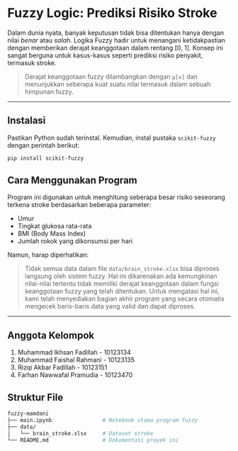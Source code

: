# Fuzzy Logic: Prediksi Risiko Stroke

Dalam dunia nyata, banyak keputusan tidak bisa ditentukan hanya dengan nilai *benar* atau *salah*. Logika Fuzzy hadir untuk menangani ketidakpastian dengan memberikan derajat keanggotaan dalam rentang [0, 1]. Konsep ini sangat berguna untuk kasus-kasus seperti prediksi risiko penyakit, termasuk stroke.

> Derajat keanggotaan fuzzy dilambangkan dengan `μ[x]` dan menunjukkan seberapa kuat suatu nilai termasuk dalam sebuah himpunan fuzzy.
---

## Instalasi

Pastikan Python sudah terinstal. Kemudian, instal pustaka `scikit-fuzzy` dengan perintah berikut:

```bash
pip install scikit-fuzzy
```

## Cara Menggunakan Program
Program ini digunakan untuk menghitung seberapa besar risiko seseorang terkena stroke berdasarkan beberapa parameter:
- Umur
- Tingkat glukosa rata-rata
- BMI (Body Mass Index)
- Jumlah rokok yang dikonsumsi per hari

Namun, harap diperhatikan:  
>Tidak semua data dalam file `data/brain_stroke.xlsx` bisa diproses langsung oleh sistem fuzzy.
Hal ini dikarenakan ada kemungkinan nilai-nilai tertentu tidak memiliki derajat keanggotaan dalam fungsi keanggotaan fuzzy yang telah ditentukan.
Untuk mengatasi hal ini, kami telah menyediakan bagian akhir program yang secara otomatis mengecek baris-baris data yang valid dan dapat diproses.
---

## Anggota Kelompok
1. Muhammad Ikhsan Fadillah - 10123134
2. Muhammad Faishal Rahmani - 10123135
3. Rizqi Akbar Fadillah - 10123151
4. Farhan Nawwafal Pramudia - 10123470

## Struktur File
```bash
fuzzy-mamdani
├── main.ipynb                # Notebook utama program fuzzy
├── data/
│   └── brain_stroke.xlsx     # Dataset stroke
└── README.md                 # Dokumentasi proyek ini
```